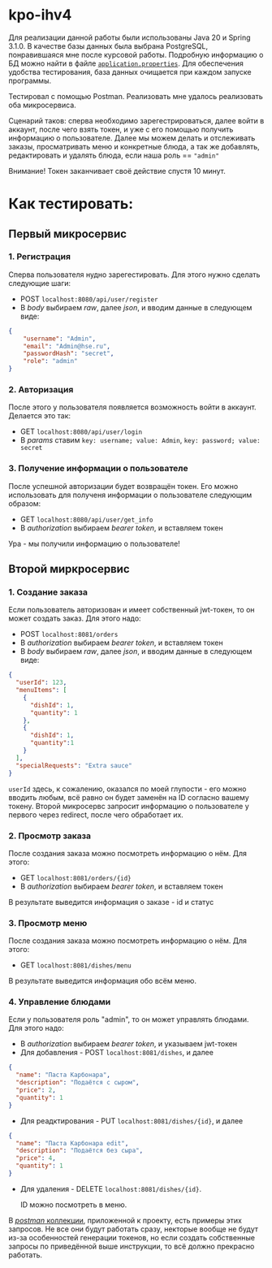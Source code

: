# kpo-ihv4

Для реализации данной работы были использованы Java 20 и  Spring 3.1.0. В качестве базы данных была выбрана PostgreSQL, понравившаяся мне после курсовой работы. 
Подробную информацию о БД можно найти в файле [`application.properties`](https://github.com/KcasTischaWattt/kpo-ihv4/blob/main/src/main/resources/application.properties). Для обеспечения удобства тестирования, база данных очищается при каждом запуске программы.

Тестировал с помощью Postman. Реализовать мне удалось реализовать оба микросервиса.

Сценарий таков: сперва необходимо зарегестрироваться, далее войти в аккаунт, после чего взять токен, и уже с его помощью получить информацию о пользователе.
Далее мы можем делать и отслеживать заказы, просматривать меню и конкретные блюда, а так же добавлять, редактировать и удалять блюда, если наша роль == `"admin"`

Внимание! Токен заканчивает своё действие спустя 10 минут.

# Как тестировать:

## Первый микросервис

### 1. Регистрация

Сперва пользователя нудно зарегестировать. Для этого нужно сделать следующие шаги:

 * POST `localhost:8080/api/user/register`
 * В *body* выбираем *raw*, далее *json*, и вводим данные в следующем виде:

``` json
{
    "username": "Admin",
    "email": "Admin@hse.ru",
    "passwordHash": "secret",
    "role": "admin"
}
```
### 2. Авторизация

После этого у пользователя появляется возможность войти в аккаунт. Делается это так:

 * GET `localhost:8080/api/user/login`
 * В *params* ставим `key: username; value: Admin`, `key: password; value: secret`

### 3. Получение информации о пользователе

После успешной авторизации будет возвращён токен. Его можно использовать для полученя информации о пользователе следующим образом:

 * GET `localhost:8080/api/user/get_info`
 * В *authorization* выбираем *bearer token*, и вставляем токен

Ура - мы получили информацию о пользователе!

## Второй миркросервис

### 1. Создание заказа

Если пользователь авторизован и имеет собственный jwt-токен, то он может создать заказ. Для этого надо:

* POST `localhost:8081/orders`
* В *authorization* выбираем *bearer token*, и вставляем токен
* В *body* выбираем *raw*, далее *json*, и вводим данные в следующем виде:
  
``` json
{
  "userId": 123,
  "menuItems": [
    {
      "dishId": 1,
      "quantity": 1
    },
    {
      "dishId": 1,
      "quantity":1
    }
  ],
  "specialRequests": "Extra sauce"
}
```
`userId` здесь, к сожалению, оказался по моей глупости - его можно вводить любым, всё равно он будет заменён на ID согласно вашему токену.
Второй микросервс запросит информацию о пользователе у первого через redirect, после чего обработает их.

### 2. Просмотр заказа

После создания заказа можно посмотреть информацию о нём. Для этого:

 * GET `localhost:8081/orders/{id}`
 * В *authorization* выбираем *bearer token*, и вставляем токен
   
В результате выведится информация о заказе - id и статус

### 3. Просмотр меню

После создания заказа можно посмотреть информацию о нём. Для этого:

 * GET `localhost:8081/dishes/menu`
   
В результате выведится информация обо всём меню.

### 4. Управление блюдами

Если у пользователя роль "admin", то он может управлять блюдами. Для этого надо:

* В *authorization* выбираем *bearer token*, и указываем jwt-токен
* Для добавления -  POST `localhost:8081/dishes`, и далее
``` json
{
  "name": "Паста Карбонара",
  "description": "Подаётся с сыром",
  "price": 2,
  "quantity": 1
}
```
* Для реадктирования - PUT `localhost:8081/dishes/{id}`, и далее
``` json
{
  "name": "Паста Карбонара edit",
  "description": "Подаётся без сыра",
  "price": 4,
  "quantity": 1
}
```
* Для удаления - DELETE `localhost:8081/dishes/{id}`.

  ID можно посмотреть в меню.



В [*postman* коллекции](https://github.com/KcasTischaWattt/kpo-ihv4/blob/main/Postman%20Tests.postman_collection.json), приложенной к проекту, есть примеры этих запросов. Не все они будут работать сразу, некторые вообще не будут из-за особенностей генерации токенов, но если создать собственные запросы по приведённой выше инструкции, то всё должно прекрасно работать.


